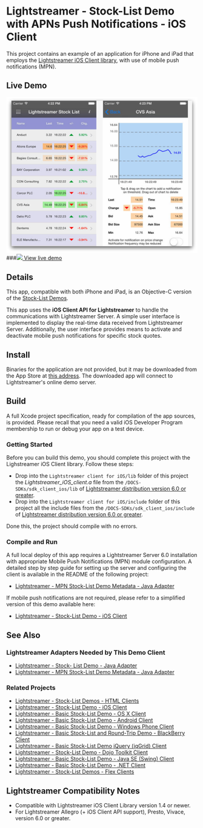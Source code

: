 # Lightstreamer - Stock-List Demo with APNs Push Notifications - iOS Client

<!-- START DESCRIPTION lightstreamer-example-stocklist-client-ios -->

This project contains an example of an application for iPhone and iPad that employs the [Lightstreamer iOS Client library](http://www.lightstreamer.com/docs/client_ios_api/index.html), with use of mobile push notifications (MPN).

## Live Demo

[![screenshot](screenshot_newlarge.png)](http://itunes.apple.com/us/app/lightstreamer-stocklist/id430328811#)<br>
###[![](http://demos.lightstreamer.com/site/img/play.png) View live demo](http://itunes.apple.com/us/app/lightstreamer-stocklist/id430328811#)<br>

## Details

This app, compatible with both iPhone and iPad, is an Objective-C version of the [Stock-List Demos](https://github.com/Weswit/Lightstreamer-example-Stocklist-client-javascript).<br>

This app uses the <b>iOS Client API for Lightstreamer</b> to handle the communications with Lightstreamer Server. A simple user interface is implemented to display the real-time data received from Lightstreamer Server. Additionally, the user interface provides means to activate and deactivate mobile push notifications for specific stock quotes.<br>

## Install

Binaries for the application are not provided, but it may be downloaded from the App Store at [this address](https://itunes.apple.com/app/lightstreamer-stocklist/id430328811?l=en&mt=8). The downloaded app will connect to Lightstreamer's online demo server.

## Build

A full Xcode project specification, ready for compilation of the app sources, is provided. Please recall that you need a valid iOS Developer Program membership to run or debug your app on a test device.

### Getting Started

Before you can build this demo, you should complete this project with the Lighstreamer iOS Client library. Follow these steps:

* Drop into the `Lightstreamer client for iOS/lib` folder of this project the *Lightstreamer_iOS_client.a* file from the `/DOCS-SDKs/sdk_client_ios/lib` of [Lightstreamer distribution version 6.0 or greater](http://www.lightstreamer.com/download).
* Drop into the `Lightstreamer client for iOS/include` folder of this project all the include files from the `/DOCS-SDKs/sdk_client_ios/include` of [Lightstreamer distribution version 6.0 or greater](http://www.lightstreamer.com/download).

Done this, the project should compile with no errors.

### Compile and Run

A full local deploy of this app requires a Lightstreamer Server 6.0 installation with appropriate Mobile Push Notifications (MPN) module configuration. A detailed step by step guide for setting up the server and configuring the client is available in the README of the following project:

* [Lightstreamer - MPN Stock-List Demo Metadata - Java Adapter](https://github.com/Weswit/Lightstreamer-example-StockListMetadata-adapter-java)

If mobile push notifications are not required, please refer to a simplified version of this demo available here:

* [Lightstreamer - Stock-List Demo - iOS Client](https://github.com/Weswit/Lightstreamer-example-StockList-client-ios)

## See Also

### Lightstreamer Adapters Needed by This Demo Client

* [Lightstreamer - Stock- List Demo - Java Adapter](https://github.com/Weswit/Lightstreamer-example-Stocklist-adapter-java)
* [Lightstreamer - MPN Stock-List Demo Metadata - Java Adapter](https://github.com/Weswit/Lightstreamer-example-StockListMetadata-adapter-java)

### Related Projects

* [Lightstreamer - Stock-List Demos - HTML Clients](https://github.com/Weswit/Lightstreamer-example-Stocklist-client-javascript)
* [Lightstreamer - Stock-List Demo - iOS Client](https://github.com/Weswit/Lightstreamer-example-StockList-client-ios)
* [Lightstreamer - Basic Stock-List Demo - OS X Client](https://github.com/Weswit/Lightstreamer-example-StockList-client-osx)
* [Lightstreamer - Basic Stock-List Demo - Android Client](https://github.com/Weswit/Lightstreamer-example-StockList-client-android)
* [Lightstreamer - Basic Stock-List Demo - Windows Phone Client](https://github.com/Weswit/Lightstreamer-example-StockList-client-winphone)
* [Lightstreamer - Basic Stock-List and Round-Trip Demo - BlackBerry Client](https://github.com/Weswit/Lightstreamer-example-StockList-client-blackberry)
* [Lightstreamer - Basic Stock-List Demo jQuery (jqGrid) Client](https://github.com/Weswit/Lightstreamer-example-StockList-client-jquery)
* [Lightstreamer - Stock-List Demo - Dojo Toolkit Client](https://github.com/Weswit/Lightstreamer-example-StockList-client-dojo)
* [Lightstreamer - Basic Stock-List Demo - Java SE (Swing) Client](https://github.com/Weswit/Lightstreamer-example-StockList-client-java)
* [Lightstreamer - Basic Stock-List Demo - .NET Client](https://github.com/Weswit/Lightstreamer-example-StockList-client-dotnet)
* [Lightstreamer - Stock-List Demos - Flex Clients](https://github.com/Weswit/Lightstreamer-example-StockList-client-flex)

## Lightstreamer Compatibility Notes

* Compatible with Lightstreamer iOS Client Library version 1.4 or newer.
* For Lightstreamer Allegro (+ iOS Client API support), Presto, Vivace, version 6.0 or greater.
